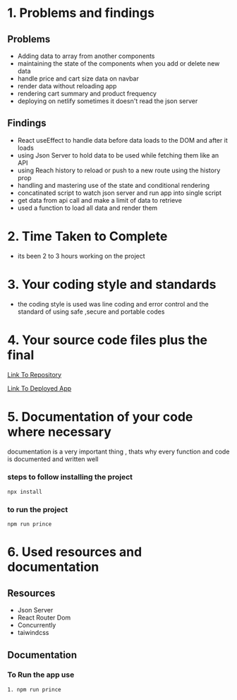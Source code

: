 <!-- @format -->

# 1. Problems and findings

## Problems

- Adding data to array from another components
- maintaining the state of the components when you add or delete new data
- handle price and cart size data on navbar
- render data without reloading app
- rendering cart summary and product frequency 
- deploying on netlify sometimes it doesn't read the json server 

## Findings

- React useEffect to handle data before data loads to the DOM and after it loads
- using Json Server to hold data to be used while fetching them like an API
- using Reach history to reload or push to a new route using the history prop
- handling and mastering use of the state and conditional rendering
- concatinated script to watch json server and run app into single script
- get data from api call and make a limit of data to retrieve
- used a function to load all data and render them

# 2. Time Taken to Complete

- its been 2 to 3 hours working on the project

# 3. Your coding style and standards

- the coding style is used was line coding and error control and
  the standard of using safe ,secure and portable codes

# 4. Your source code files plus the final

[Link To Repository](https://github.com/PrinceNiyonshuti/shopping-cart.git)

[Link To Deployed App](https://zatec-shopping-cart.netlify.app/)

# 5. Documentation of your code where necessary

documentation is a very important thing , thats why every function and code is documented and written well

### steps to follow installing the project

    npx install

### to run the project

    npm run prince

# 6. Used resources and documentation

## Resources

- Json Server
- React Router Dom
- Concurrently
- taiwindcss

## Documentation

### To Run the app use

    1. npm run prince
